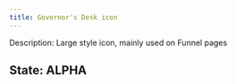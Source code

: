 ```yaml
---
title: Governor's Desk icon
---
```

Description: Large style icon, mainly used on Funnel pages

## State: ALPHA
